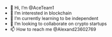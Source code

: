 - 👋 Hi, I’m @AceTeam1
- 👀 I’m interested in blockchain
- 🌱 I’m currently learning to be independent
- 💞️ I’m looking to collaborate on crypto startups
- 📫 How to reach me @Alexand23602769

<!---
AceTeam1/AceTeam1 is a ✨ special ✨ repository because its `README.md` (this file) appears on your GitHub profile.
You can click the Preview link to take a look at your changes.
--->
